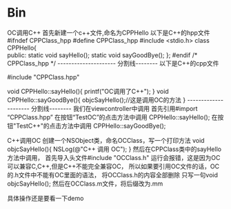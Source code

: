 # Bin
OC调用C++
首先新建一个c++文件,命名为CPPHello
以下是C++的hpp文件
#ifndef CPPClass_hpp
#define CPPClass_hpp 
#include <stdio.h>
class CPPHello{   
public:
    static void sayHello(); 
    static void sayGoodBye();
};
#endif /* CPPClass_hpp */
--------------------- 分割线--------
以下是C++的cpp文件

#include "CPPClass.hpp"
 
void CPPHello::sayHello(){ 
    printf("OC调用了C++");
}
void CPPHello::sayGoodBye(){
    objcSayHello();//这是调用OC的方法
}
--------------------- 分割线--------
我们在viewcontroller中调用
首先引用#import “CPPClass.hpp”
在按钮“TestOC”的点击方法中调用  CPPHello::sayHello();
在按钮"TestC++"的点击方法中调用 CPPHello::sayGoodBye();

C++调用OC
创建一个NSObject类，命名OCClass，写一个打印方法
void objcSayHello(){
    NSLog(@"C++ 调用 OC");
}
然后在CPPClass类中的sayHello方法中调用，
首先导入头文件#include "OCClass.h"
运行会报错，这是因为OC可以兼容C,C++,但是C++不能完全兼容OC，
所以如果要引用OC文件的话，OC的.h文件中不能有OC里面的语法，
将OCClass.h的内容全部删除
只写一句void objcSayHello();
然后在OCClass.m文件，将后缀改为.mm

具体操作还是要看一下demo




